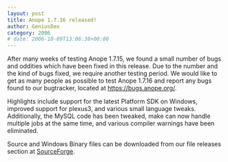 ```yaml
---
layout: post
title: Anope 1.7.16 released!
author: GeniusDex
category: 2006
# date: 2006-10-09T13:06:38+00:00
---
```


<!--
BEGIN SUMMARY
Anope 1.7.16 has been released as a second release candidate for our next stable release, Anope 1.8.0. With quite a number of fixes since the previous release, we strees everyone again to test this release as much as possible.
END SUMMARY
-->

After many weeks of testing Anope 1.7.15, we found a small number of bugs and oddities which have been fixed in this release. Due to the number and the kind of bugs fixed, we require another testing period. We would like to get as many people as possible to test Anope 1.7.16 and report any bugs found to our bugtracker, located at <a href="https://bugs.anope.org">https://bugs.anope.org/</a>.

Highlights include support for the latest Platform SDK on Windows, improved support for plexus3, and various small language tweaks. Additionally, the MySQL code has been tweaked, make can now handle multiple jobs at the same time, and various compiler warnings have been eliminated.

Source and Windows Binary files can be downloaded from our file releases section at <a href="https://sourceforge.net/project/showfiles.php?group_id=94081&package_id=100358&release_id=454141">SourceForge</a>.
